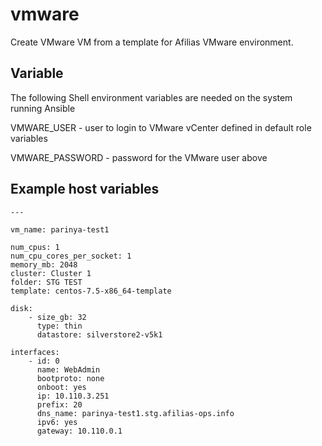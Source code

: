 # vmware

Create VMware VM from a template for Afilias VMware environment. 

## Variable

The following Shell environment variables are needed on the system running Ansible

VMWARE_USER - user to login to VMware vCenter defined in default role variables

VMWARE_PASSWORD - password for the VMware user above

## Example host variables

    ---

    vm_name: parinya-test1

    num_cpus: 1
    num_cpu_cores_per_socket: 1
    memory_mb: 2048
    cluster: Cluster 1
    folder: STG TEST
    template: centos-7.5-x86_64-template

    disk:
        - size_gb: 32
          type: thin
          datastore: silverstore2-v5k1

    interfaces:
        - id: 0
          name: WebAdmin
          bootproto: none
          onboot: yes
          ip: 10.110.3.251
          prefix: 20
          dns_name: parinya-test1.stg.afilias-ops.info
          ipv6: yes
          gateway: 10.110.0.1

